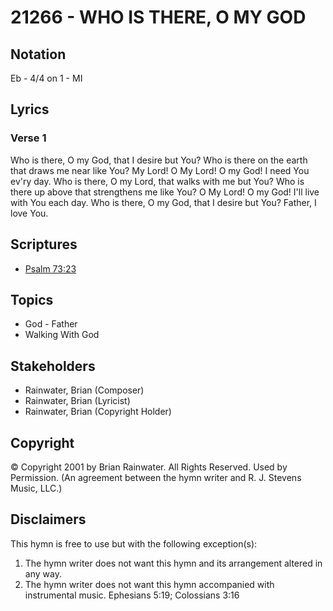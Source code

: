 # 21266 - WHO IS THERE, O MY GOD

## Notation

Eb - 4/4 on 1 - MI

## Lyrics

### Verse 1

Who is there, O my God, that I desire but You? Who is there on the earth that draws me near like You? My Lord! O My Lord! O my God! I need You ev'ry day. Who is there, O my Lord, that walks with me but You? Who is there up above that strengthens me like You? O My Lord! O my God! I'll live with You each day. Who is there, O my God, that I desire but You? Father, I love You.


## Scriptures

- [Psalm 73:23](https://www.biblegateway.com/passage/?search=Psalm%2073%3A23)

## Topics

- God - Father
- Walking With God

## Stakeholders

- Rainwater, Brian (Composer)
- Rainwater, Brian (Lyricist)
- Rainwater, Brian (Copyright Holder)

## Copyright

© Copyright 2001 by Brian Rainwater. All Rights Reserved. Used by Permission.
(An agreement between the hymn writer and R. J. Stevens Music, LLC.)

## Disclaimers

This hymn is free to use but with the following exception(s):
1. The hymn writer does not want this hymn and its arrangement altered in any way.
2. The hymn writer does not want this hymn accompanied with instrumental music.
Ephesians 5:19; Colossians 3:16

